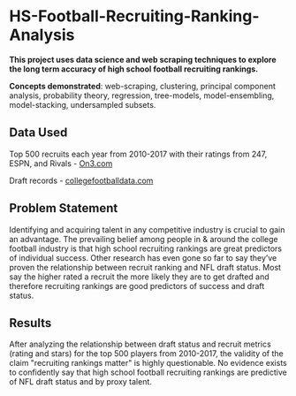 # HS-Football-Recruiting-Ranking-Analysis
**This project uses data science and web scraping techniques to explore the long term accuracy of high school football recruiting rankings.** 

**Concepts demonstrated**: web-scraping, clustering, principal component analysis, probability theory, regression, tree-models, model-ensembling, model-stacking, undersampled subsets. 

## Data Used
Top 500 recruits each year from 2010-2017 with their ratings from 247, ESPN, and Rivals - [On3.com](https://on3.com)

Draft records - [collegefootballdata.com](https://collegefootballdata.com)

## Problem Statement
Identifying and acquiring talent in any competitive industry is crucial to gain an advantage. The prevailing belief among people in & around the college football industry is that high school recruiting rankings are great predictors of individual success. Other research has even gone so far to say they’ve proven the relationship between recruit ranking and NFL draft status. Most say the higher rated a recruit the more likely they are to get drafted and therefore recruiting rankings are good predictors of success and draft status. 

## Results
After analyzing the relationship between draft status and recruit metrics (rating and stars) for the top 500 players from 2010-2017, the validity of the claim "recruiting rankings matter" is highly questionable. No evidence exists to confidently say that high school football recruiting rankings are predictive of NFL draft status and by proxy talent. 